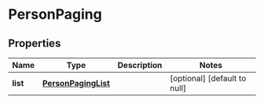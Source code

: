 # PersonPaging

## Properties
Name | Type | Description | Notes
------------ | ------------- | ------------- | -------------
**list** | [**PersonPagingList**](PersonPagingList.md) |  | [optional] [default to null]


